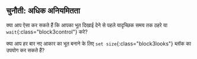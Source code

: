 ## चुनौती: अधिक अनियमितता

क्या आप ऐसा कर सकते हैं कि आपका भूत दिखाई देने से पहले यादृच्छिक समय तक ठहरे या `wait`{:class="block3control"} करे?

क्या आप हर बार नए आकार का भूत बनाने के लिए `set size`{:class="block3looks"} ब्लॉक का उपयोग कर सकते हैं?